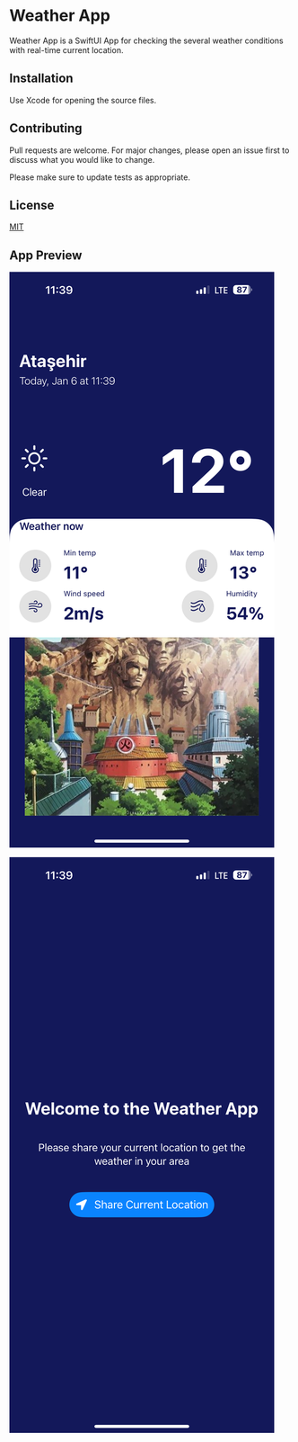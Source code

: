 # Weather App

Weather App is a SwiftUI App for checking the several weather conditions with real-time current location.

## Installation

Use Xcode for opening the source files.

## Contributing

Pull requests are welcome. For major changes, please open an issue first
to discuss what you would like to change.

Please make sure to update tests as appropriate.

## License

[MIT](https://choosealicense.com/licenses/mit/)

## App Preview
![Alt text](/ss1.png "Preview")

![Alt text](/ss2.png "Preview")
